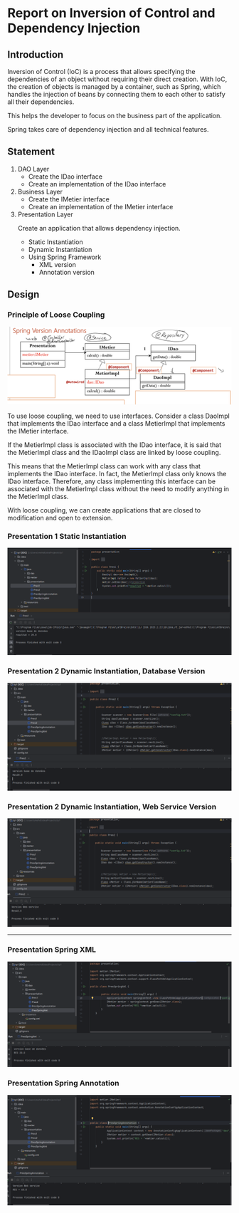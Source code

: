 <h1>Report on Inversion of Control and Dependency Injection</h1>
<h2>Introduction</h2>
<p>Inversion of Control (IoC) is a process that allows specifying the dependencies of an object without requiring their direct creation. With IoC, the creation of objects is managed by a container, such as Spring, which handles the injection of beans by connecting them to each other to satisfy all their dependencies.</p>
<p>This helps the developer to focus on the business part of the application.</p>
<p>Spring takes care of dependency injection and all technical features.</p>
<h2>Statement</h2>
<ol>
    <li>DAO Layer
        <ul>
            <li>Create the IDao interface</li>
            <li>Create an implementation of the IDao interface</li>
        </ul>
    </li>
    <li>Business Layer
        <ul>
            <li>Create the IMetier interface</li>
            <li>Create an implementation of the IMetier interface</li>
        </ul>
    </li>
    <li>Presentation Layer
        <p>Create an application that allows dependency injection.</p>
        <ul>
            <li>Static Instantiation</li>
            <li>Dynamic Instantiation</li>
            <li>Using Spring Framework
                <ul>
                    <li>XML version</li>
                    <li>Annotation version</li>
                </ul>
            </li>
        </ul>
    </li>
</ol>
<h2>Design</h2>
<h3>Principle of Loose Coupling</h3>
<img src="asset/2.png" alt="design image">
<p>
To use loose coupling, we need to use interfaces.
Consider a class DaoImpl that implements the IDao interface and a class MetierImpl that implements the IMetier interface.</p>
<p>If the MetierImpl class is associated with the IDao interface, it is said that the MetierImpl class and the IDaoImpl class are linked by loose coupling.</p>
<p>This means that the MetierImpl class can work with any class that implements the IDao interface.
In fact, the MetierImpl class only knows the IDao interface. Therefore, any class implementing this
interface can be associated with the MetierImpl class without the need to modify anything in the
MetierImpl class.</p>
<p>With loose coupling, we can create applications that are closed to modification and open to
extension.</p>

<h3>Presentation 1 Static Instantiation</h3>
<img src="asset/pres1.png" alt="IDao interface">

<h3>Presentation 2 Dynamic Instantiation, Database Version</h3>
<img src="asset/pres2-1.png" alt="impl database version">
<h3>Presentation 2 Dynamic Instantiation, Web Service Version</h3>
<img src="asset/Pres2-2.png" alt="impl web service">
<hr>
<h3>Presentation Spring XML</h3>
<img src="asset/PresXml2.png" alt="impl database version">
<h3>Presentation Spring Annotation</h3>
<img src="asset/Annotation.png" alt="impl database version">
